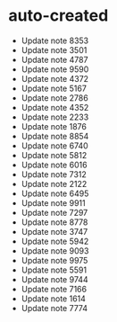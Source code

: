 # auto-created
- Update note 8353
- Update note 3501
- Update note 4787
- Update note 9590
- Update note 4372
- Update note 5167
- Update note 2786
- Update note 4352
- Update note 2233
- Update note 1876
- Update note 8854
- Update note 6740
- Update note 5812
- Update note 6016
- Update note 7312
- Update note 2122
- Update note 6495
- Update note 9911
- Update note 7297
- Update note 8778
- Update note 3747
- Update note 5942
- Update note 9093
- Update note 9975
- Update note 5591
- Update note 9744
- Update note 7166
- Update note 1614
- Update note 7774

